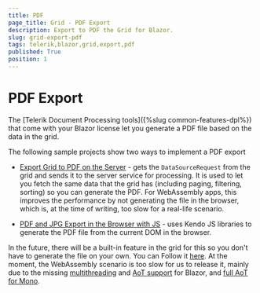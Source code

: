```yaml
---
title: PDF
page_title: Grid - PDF Export
description: Export to PDF the Grid for Blazor.
slug: grid-export-pdf
tags: telerik,blazor,grid,export,pdf
published: True
position: 1
---
```


# PDF Export

The [Telerik Document Processing tools]({%slug common-features-dpl%}) that come with your Blazor license let you generate a PDF file based on the data in the grid.

The following sample projects show two ways to implement a PDF export

* <a href="https://github.com/telerik/blazor-ui/tree/master/grid/pdf-export-server" target="_blank">Export Grid to PDF on the Server</a> - gets the `DataSourceRequest` from the grid and sends it to the server service for processing. It is used to let you fetch the same data that the grid has (including paging, filtering, sorting) so you can generate the PDF. For WebAssembly apps, this improves the performance by not generating the file in the browser, which is, at the time of writing, too slow for a real-life scenario.

* <a href="https://github.com/telerik/blazor-ui/tree/master/common/pdf-jpg-export-js" target="_blank">PDF and JPG Export in the Browser with JS</a> - uses Kendo JS libraries to generate the PDF file from the current DOM in the browser.


In the future, there will be a built-in feature in the grid for this so you don't have to generate the file on your own. You can Follow it <a href="https://feedback.telerik.com/blazor/1434269-export-grid-to-pdf" target="_blank">here</a>. At the moment, the WebAssembly scenario is too slow for us to release it, mainly due to the missing <a href="https://github.com/dotnet/aspnetcore/issues/17730" target="_blank">multithreading</a> and <a href="https://github.com/dotnet/aspnetcore/issues/5466" target="_blank">AoT support</a> for Blazor, and <a href="https://github.com/mono/mono/issues/10222" target="_blank">full AoT for Mono</a>.